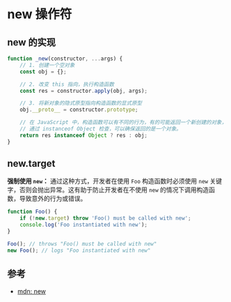 # new 操作符

## new 的实现

```javascript
function _new(constructor, ...args) {
    // 1. 创建一个空对象
    const obj = {};

    // 2. 改变 this 指向，执行构造函数
    const res = constructor.apply(obj, args);

    // 3. 将新对象的隐式原型指向构造函数的显式原型
    obj.__proto__ = constructor.prototype;

    // 在 JavaScript 中，构造函数可以有不同的行为，有的可能返回一个新创建的对象，而有的可能返回其他类型的值（比如基本数据类型）。
    // 通过 instanceof Object 检查，可以确保返回的是一个对象。
    return res instanceof Object ? res : obj;
}
```

## new.target

**强制使用 `new`：** 通过这种方式，开发者在使用 `Foo` 构造函数时必须使用 `new` 关键字，否则会抛出异常。这有助于防止开发者在不使用 `new` 的情况下调用构造函数，导致意外的行为或错误。

```javascript
function Foo() {
    if (!new.target) throw 'Foo() must be called with new';
    console.log('Foo instantiated with new');
}

Foo(); // throws "Foo() must be called with new"
new Foo(); // logs "Foo instantiated with new"
```

## 参考

- [mdn: new](https://developer.mozilla.org/zh-CN/docs/Web/JavaScript/Reference/Operators/new.target)

